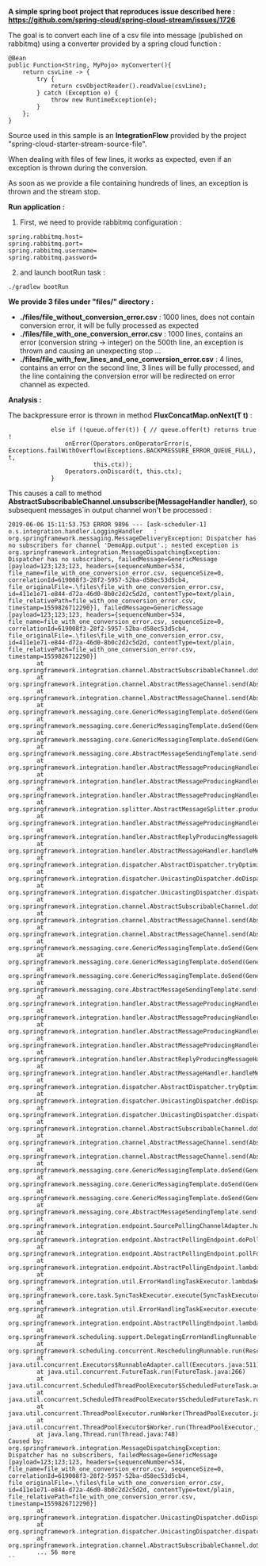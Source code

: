 **A simple spring boot project that reproduces issue described here : https://github.com/spring-cloud/spring-cloud-stream/issues/1726**

The goal is to convert each line of a csv file into message (published on rabbitmq) using a converter provided by a spring cloud function :

	@Bean
	public Function<String, MyPojo> myConverter(){
		return csvLine -> {
			try {
				return csvObjectReader().readValue(csvLine);
			} catch (Exception e) {
				throw new RuntimeException(e);
			}
		};
	}
  
Source used in this sample is an **IntegrationFlow** provided by the project "spring-cloud-starter-stream-source-file".

When dealing with files of few lines, it works as expected, even if an exception is thrown during the conversion. 

As soon as we provide a file containing hundreds of lines, an exception is thrown and the stream stop.


**Run application :**

1. First, we need to provide rabbitmq configuration :

```
spring.rabbitmq.host=
spring.rabbitmq.port=
spring.rabbitmq.username=
spring.rabbitmq.password=
```

2. and launch bootRun task :

```
./gradlew bootRun
```


**We provide 3 files under "files/" directory :**

* **./files/file_without_conversion_error.csv** : 1000 lines, does not contain conversion error, it will be fully processed as expected
* **./files/file_with_one_conversion_error.csv** : 1000 lines, contains an error (conversion string -> integer) on the 500th line, an exception is thrown and causing an unexpecting stop ...
* **./files/file_with_few_lines_and_one_conversion_error.csv** : 4 lines, contains an error on the second line, 3 lines will be fully processed, and the line containing the conversion error will be redirected on error channel as expected.



**Analysis :**


The backpressure error is thrown in method **FluxConcatMap.onNext(T t)** :

```
			else if (!queue.offer(t)) { // queue.offer(t) returns true !
				onError(Operators.onOperatorError(s, Exceptions.failWithOverflow(Exceptions.BACKPRESSURE_ERROR_QUEUE_FULL), t,
						this.ctx));
				Operators.onDiscard(t, this.ctx);
			}
```

This causes a call to method **AbstractSubscribableChannel.unsubscribe(MessageHandler handler)**, so subsequent messages`in output channel won't be processed :

```
2019-06-06 15:11:53.753 ERROR 9896 --- [ask-scheduler-1] o.s.integration.handler.LoggingHandler   : org.springframework.messaging.MessageDeliveryException: Dispatcher has no subscribers for channel 'DemoApp.output'.; nested exception is org.springframework.integration.MessageDispatchingException: Dispatcher has no subscribers, failedMessage=GenericMessage [payload=123;123;123, headers={sequenceNumber=534, file_name=file_with_one_conversion_error.csv, sequenceSize=0, correlationId=619008f3-28f2-5957-52ba-d58ec53d5cb4, file_originalFile=.\files\file_with_one_conversion_error.csv, id=411e1e71-e844-d72a-46d0-8b0c2d2c5d2d, contentType=text/plain, file_relativePath=file_with_one_conversion_error.csv, timestamp=1559826712290}], failedMessage=GenericMessage [payload=123;123;123, headers={sequenceNumber=534, file_name=file_with_one_conversion_error.csv, sequenceSize=0, correlationId=619008f3-28f2-5957-52ba-d58ec53d5cb4, file_originalFile=.\files\file_with_one_conversion_error.csv, id=411e1e71-e844-d72a-46d0-8b0c2d2c5d2d, contentType=text/plain, file_relativePath=file_with_one_conversion_error.csv, timestamp=1559826712290}]
        at org.springframework.integration.channel.AbstractSubscribableChannel.doSend(AbstractSubscribableChannel.java:77)
        at org.springframework.integration.channel.AbstractMessageChannel.send(AbstractMessageChannel.java:453)
        at org.springframework.integration.channel.AbstractMessageChannel.send(AbstractMessageChannel.java:401)
        at org.springframework.messaging.core.GenericMessagingTemplate.doSend(GenericMessagingTemplate.java:187)
        at org.springframework.messaging.core.GenericMessagingTemplate.doSend(GenericMessagingTemplate.java:166)
        at org.springframework.messaging.core.GenericMessagingTemplate.doSend(GenericMessagingTemplate.java:47)
        at org.springframework.messaging.core.AbstractMessageSendingTemplate.send(AbstractMessageSendingTemplate.java:109)
        at org.springframework.integration.handler.AbstractMessageProducingHandler.sendOutput(AbstractMessageProducingHandler.java:431)
        at org.springframework.integration.handler.AbstractMessageProducingHandler.doProduceOutput(AbstractMessageProducingHandler.java:284)
        at org.springframework.integration.handler.AbstractMessageProducingHandler.produceOutput(AbstractMessageProducingHandler.java:265)
        at org.springframework.integration.splitter.AbstractMessageSplitter.produceOutput(AbstractMessageSplitter.java:246)
        at org.springframework.integration.handler.AbstractMessageProducingHandler.sendOutputs(AbstractMessageProducingHandler.java:223)
        at org.springframework.integration.handler.AbstractReplyProducingMessageHandler.handleMessageInternal(AbstractReplyProducingMessageHandler.java:129)
        at org.springframework.integration.handler.AbstractMessageHandler.handleMessage(AbstractMessageHandler.java:162)
        at org.springframework.integration.dispatcher.AbstractDispatcher.tryOptimizedDispatch(AbstractDispatcher.java:115)
        at org.springframework.integration.dispatcher.UnicastingDispatcher.doDispatch(UnicastingDispatcher.java:132)
        at org.springframework.integration.dispatcher.UnicastingDispatcher.dispatch(UnicastingDispatcher.java:105)
        at org.springframework.integration.channel.AbstractSubscribableChannel.doSend(AbstractSubscribableChannel.java:73)
        at org.springframework.integration.channel.AbstractMessageChannel.send(AbstractMessageChannel.java:453)
        at org.springframework.integration.channel.AbstractMessageChannel.send(AbstractMessageChannel.java:401)
        at org.springframework.messaging.core.GenericMessagingTemplate.doSend(GenericMessagingTemplate.java:187)
        at org.springframework.messaging.core.GenericMessagingTemplate.doSend(GenericMessagingTemplate.java:166)
        at org.springframework.messaging.core.GenericMessagingTemplate.doSend(GenericMessagingTemplate.java:47)
        at org.springframework.messaging.core.AbstractMessageSendingTemplate.send(AbstractMessageSendingTemplate.java:109)
        at org.springframework.integration.handler.AbstractMessageProducingHandler.sendOutput(AbstractMessageProducingHandler.java:431)
        at org.springframework.integration.handler.AbstractMessageProducingHandler.doProduceOutput(AbstractMessageProducingHandler.java:284)
        at org.springframework.integration.handler.AbstractMessageProducingHandler.produceOutput(AbstractMessageProducingHandler.java:265)
        at org.springframework.integration.handler.AbstractMessageProducingHandler.sendOutputs(AbstractMessageProducingHandler.java:223)
        at org.springframework.integration.handler.AbstractReplyProducingMessageHandler.handleMessageInternal(AbstractReplyProducingMessageHandler.java:129)
        at org.springframework.integration.handler.AbstractMessageHandler.handleMessage(AbstractMessageHandler.java:162)
        at org.springframework.integration.dispatcher.AbstractDispatcher.tryOptimizedDispatch(AbstractDispatcher.java:115)
        at org.springframework.integration.dispatcher.UnicastingDispatcher.doDispatch(UnicastingDispatcher.java:132)
        at org.springframework.integration.dispatcher.UnicastingDispatcher.dispatch(UnicastingDispatcher.java:105)
        at org.springframework.integration.channel.AbstractSubscribableChannel.doSend(AbstractSubscribableChannel.java:73)
        at org.springframework.integration.channel.AbstractMessageChannel.send(AbstractMessageChannel.java:453)
        at org.springframework.integration.channel.AbstractMessageChannel.send(AbstractMessageChannel.java:401)
        at org.springframework.messaging.core.GenericMessagingTemplate.doSend(GenericMessagingTemplate.java:187)
        at org.springframework.messaging.core.GenericMessagingTemplate.doSend(GenericMessagingTemplate.java:166)
        at org.springframework.messaging.core.GenericMessagingTemplate.doSend(GenericMessagingTemplate.java:47)
        at org.springframework.messaging.core.AbstractMessageSendingTemplate.send(AbstractMessageSendingTemplate.java:109)
        at org.springframework.integration.endpoint.SourcePollingChannelAdapter.handleMessage(SourcePollingChannelAdapter.java:234)
        at org.springframework.integration.endpoint.AbstractPollingEndpoint.doPoll(AbstractPollingEndpoint.java:390)
        at org.springframework.integration.endpoint.AbstractPollingEndpoint.pollForMessage(AbstractPollingEndpoint.java:329)
        at org.springframework.integration.endpoint.AbstractPollingEndpoint.lambda$null$1(AbstractPollingEndpoint.java:277)
        at org.springframework.integration.util.ErrorHandlingTaskExecutor.lambda$execute$0(ErrorHandlingTaskExecutor.java:57)
        at org.springframework.core.task.SyncTaskExecutor.execute(SyncTaskExecutor.java:50)
        at org.springframework.integration.util.ErrorHandlingTaskExecutor.execute(ErrorHandlingTaskExecutor.java:55)
        at org.springframework.integration.endpoint.AbstractPollingEndpoint.lambda$createPoller$2(AbstractPollingEndpoint.java:274)
        at org.springframework.scheduling.support.DelegatingErrorHandlingRunnable.run(DelegatingErrorHandlingRunnable.java:54)
        at org.springframework.scheduling.concurrent.ReschedulingRunnable.run(ReschedulingRunnable.java:93)
        at java.util.concurrent.Executors$RunnableAdapter.call(Executors.java:511)
        at java.util.concurrent.FutureTask.run(FutureTask.java:266)
        at java.util.concurrent.ScheduledThreadPoolExecutor$ScheduledFutureTask.access$201(ScheduledThreadPoolExecutor.java:180)
        at java.util.concurrent.ScheduledThreadPoolExecutor$ScheduledFutureTask.run(ScheduledThreadPoolExecutor.java:293)
        at java.util.concurrent.ThreadPoolExecutor.runWorker(ThreadPoolExecutor.java:1142)
        at java.util.concurrent.ThreadPoolExecutor$Worker.run(ThreadPoolExecutor.java:617)
        at java.lang.Thread.run(Thread.java:748)
Caused by: org.springframework.integration.MessageDispatchingException: Dispatcher has no subscribers, failedMessage=GenericMessage [payload=123;123;123, headers={sequenceNumber=534, file_name=file_with_one_conversion_error.csv, sequenceSize=0, correlationId=619008f3-28f2-5957-52ba-d58ec53d5cb4, file_originalFile=.\files\file_with_one_conversion_error.csv, id=411e1e71-e844-d72a-46d0-8b0c2d2c5d2d, contentType=text/plain, file_relativePath=file_with_one_conversion_error.csv, timestamp=1559826712290}]
        at org.springframework.integration.dispatcher.UnicastingDispatcher.doDispatch(UnicastingDispatcher.java:138)
        at org.springframework.integration.dispatcher.UnicastingDispatcher.dispatch(UnicastingDispatcher.java:105)
        at org.springframework.integration.channel.AbstractSubscribableChannel.doSend(AbstractSubscribableChannel.java:73)
        ... 56 more
``




